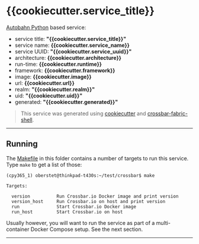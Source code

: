 # {{cookiecutter.service_title}}

[Autobahn Python](https://github/crossbario/autobahn-python) based service:

* service title: **"{{cookiecutter.service_title}}"**
* service name: **{{cookiecutter.service_name}}**
* service UUID: **"{{cookiecutter.service_uuid}}"**
* architecture: **{{cookiecutter.architecture}}**
* run-time: **{{cookiecutter.runtime}}**
* framework: **{{cookiecutter.framework}}**
* image: **{{cookiecutter.image}}**
* url: **{{cookiecutter.url}}**
* realm: **"{{cookiecutter.realm}}"**
* uid: **"{{cookiecutter.uid}}"**
* generated: **"{{cookiecutter.generated}}"**

> This service was generated using [cookiecutter](https://cookiecutter.readthedocs.io/) and [crossbar-fabric-shell](https://github.com/crossbario/crossbar-fabric-shell).

---


## Running

The [Makefile](Makefile) in this folder contains a number of targets to run this service. Type `make` to get a list of those:

```console
(cpy365_1) oberstet@thinkpad-t430s:~/test/crossbar$ make

Targets:

  version          Run Crossbar.io Docker image and print version
  version_host     Run Crossbar.io on host and print version
  run              Start Crossbar.io Docker image
  run_host         Start Crossbar.io on host
```

Usually however, you will want to run the service as part of a multi-container Docker Compose setup. See the next section.

---
